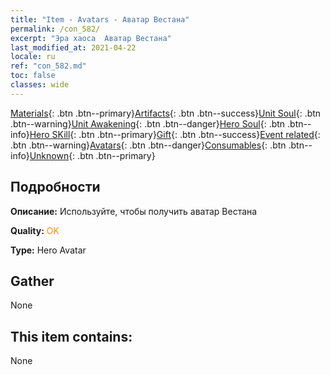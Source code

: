 ```yaml
---
title: "Item - Avatars - Аватар Вестана"
permalink: /con_582/
excerpt: "Эра хаоса  Аватар Вестана"
last_modified_at: 2021-04-22
locale: ru
ref: "con_582.md"
toc: false
classes: wide
---
```

 [Materials](/ItemsRU/){: .btn .btn--primary}[Artifacts](/ItemsRU/Artifacts/){: .btn .btn--success}[Unit Soul](/ItemsRU/UnitSoul/){: .btn .btn--warning}[Unit Awakening](/ItemsRU/UnitAwakening/){: .btn .btn--danger}[Hero Soul](/ItemsRU/HeroSoul/){: .btn .btn--info}[Hero SKill](/ItemsRU/HeroSkill/){: .btn .btn--primary}[Gift](/ItemsRU/Gift/){: .btn .btn--success}[Event related](/ItemsRU/Events/){: .btn .btn--warning}[Avatars](/ItemsRU/Avatars/){: .btn .btn--danger}[Consumables](/ItemsRU/Consumables/){: .btn .btn--info}[Unknown](/ItemsRU/Unknown/){: .btn .btn--primary}

## Подробности
 **Описание:** Используйте, чтобы получить аватар Вестана

 **Quality:** <span style="color: #FF8C00">OK</span>

 **Type:** Hero Avatar

## Gather

  None

## This item contains:

  None

